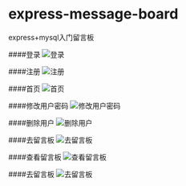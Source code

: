 # express-message-board
express+mysql入门留言板

####登录
![登录](https://github.com/mjt412885604/express-message-board/blob/master/public/images/login.png)

####注册
![注册](https://github.com/mjt412885604/express-message-board/blob/master/public/images/register.png)

####首页
![首页](https://github.com/mjt412885604/express-message-board/blob/master/public/images/desktop.png)

####修改用户密码
![修改用户密码](https://github.com/mjt412885604/express-message-board/blob/master/public/images/modify.png)

####删除用户
![删除用户](https://github.com/mjt412885604/express-message-board/blob/master/public/images/delete-user.png)

####去留言板
![去留言板](https://github.com/mjt412885604/express-message-board/blob/master/public/images/message.png)

####查看留言板
![查看留言板](https://github.com/mjt412885604/express-message-board/blob/master/public/images/check-message.png)

####去留言板
![去留言板](https://github.com/mjt412885604/express-message-board/blob/master/public/images/message.png)